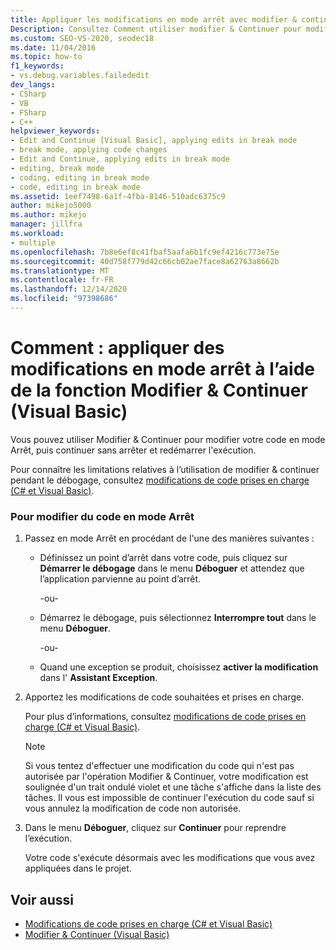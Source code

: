```yaml
---
title: Appliquer les modifications en mode arrêt avec modifier & continuer | Microsoft Docs
Description: Consultez Comment utiliser modifier & Continuer pour modifier votre code Visual Basic en mode arrêt. Il existe plusieurs façons de passer en mode arrêt.
ms.custom: SEO-VS-2020, seodec18
ms.date: 11/04/2016
ms.topic: how-to
f1_keywords:
- vs.debug.variables.failededit
dev_langs:
- CSharp
- VB
- FSharp
- C++
helpviewer_keywords:
- Edit and Continue [Visual Basic], applying edits in break mode
- break mode, applying code changes
- Edit and Continue, applying edits in break mode
- editing, break mode
- coding, editing in break mode
- code, editing in break mode
ms.assetid: 1eef7498-6a1f-4fba-8146-510adc6375c9
author: mikejo5000
ms.author: mikejo
manager: jillfra
ms.workload:
- multiple
ms.openlocfilehash: 7b8e6ef8c41fbaf5aafa6b1fc9ef4216c773e75e
ms.sourcegitcommit: 40d758f779d42c66cb02ae7face8a62763a8662b
ms.translationtype: MT
ms.contentlocale: fr-FR
ms.lasthandoff: 12/14/2020
ms.locfileid: "97398686"
---
```

# <a name="how-to-apply-edits-in-break-mode-with-edit-and-continue-visual-basic"></a>Comment : appliquer des modifications en mode arrêt à l’aide de la fonction Modifier & Continuer (Visual Basic)
Vous pouvez utiliser Modifier &amp; Continuer pour modifier votre code en mode Arrêt, puis continuer sans arrêter et redémarrer l'exécution.

Pour connaître les limitations relatives à l’utilisation de modifier & continuer pendant le débogage, consultez [modifications de code prises en charge (C# et Visual Basic)](../debugger/supported-code-changes-csharp.md).

### <a name="to-edit-code-in-break-mode"></a>Pour modifier du code en mode Arrêt

1. Passez en mode Arrêt en procédant de l'une des manières suivantes :

    - Définissez un point d’arrêt dans votre code, puis cliquez sur **Démarrer le débogage** dans le menu **Déboguer** et attendez que l’application parvienne au point d’arrêt.

         -ou-

    - Démarrez le débogage, puis sélectionnez **Interrompre tout** dans le menu **Déboguer**.

         -ou-

    - Quand une exception se produit, choisissez **activer la modification** dans l' **Assistant Exception**.

2. Apportez les modifications de code souhaitées et prises en charge.

     Pour plus d’informations, consultez [modifications de code prises en charge (C# et Visual Basic)](../debugger/supported-code-changes-csharp.md).

    > [!NOTE]
    > Si vous tentez d'effectuer une modification du code qui n'est pas autorisée par l'opération Modifier &amp; Continuer, votre modification est soulignée d'un trait ondulé violet et une tâche s'affiche dans la liste des tâches. Il vous est impossible de continuer l'exécution du code sauf si vous annulez la modification de code non autorisée.

3. Dans le menu **Déboguer**, cliquez sur **Continuer** pour reprendre l’exécution.

     Votre code s'exécute désormais avec les modifications que vous avez appliquées dans le projet.

## <a name="see-also"></a>Voir aussi
- [Modifications de code prises en charge (C# et Visual Basic)](../debugger/supported-code-changes-csharp.md)
- [Modifier &amp; Continuer (Visual Basic)](../debugger/edit-and-continue-visual-basic.md)
